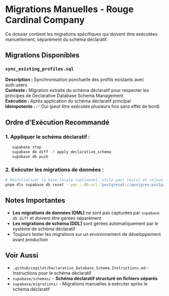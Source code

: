# Migrations Manuelles - Rouge Cardinal Company

Ce dossier contient les migrations spécifiques qui doivent être exécutées manuellement, séparément du schéma déclaratif.

## Migrations Disponibles

### `sync_existing_profiles.sql`

**Description :** Synchronisation ponctuelle des profils existants avec auth.users  
**Contexte :** Migration extraite du schéma déclaratif pour respecter les principes de Declarative Database Schema Management  
**Exécution :** Après application du schéma déclaratif principal  
**Idempotente :** ✅ Oui (peut être exécutée plusieurs fois sans effet de bord)

## Ordre d'Exécution Recommandé

### 1. **Appliquer le schéma déclaratif :**

```bash
   supabase stop
   supabase db diff -f apply_declarative_schema
   supabase db push
```

### 2. **Exécuter les migrations de données :**

```bash
# Réinitialiser la base locale (optionnel, utile pour tests) et rejoue les migrations
pnpm dlx supabase db reset --yes --db-url "postgresql://postgres:postgres@127.0.0.1:54322/postgres?sslmode=disable"
```

## Notes Importantes

- **Les migrations de données (DML)** ne sont pas capturées par `supabase db diff` et doivent être gérées séparément
- **Les migrations de schéma (DDL)** sont gérées automatiquement par le système de schéma déclaratif
- Toujours tester les migrations sur un environnement de développement avant production

## Voir Aussi

- `.github/copilot/Declarative_Database_Schema.Instructions.md` - Instructions pour le schéma déclaratif
- `supabase/schemas/` - **Schéma déclaratif structuré en fichiers séparés**
- `supabase/migrations/` - Migrations manuelles à exécuter après le schéma déclaratif
